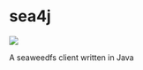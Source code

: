 # sea4j

[![](https://jitpack.io/v/ravenlab/sea4j.svg)](https://jitpack.io/#ravenlab/sea4j)


A seaweedfs client written in Java
